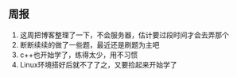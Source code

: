 ## 周报
1. 这周把博客整理了一下，不会服务器，估计要过段时间才会去弄那个
2. 断断续续的做了一些题，最近还是刷题为主吧
3. c++也开始学了，练得太少，用不习惯
4. Linux环境搭好后就不了了之，又要捡起来开始学了
